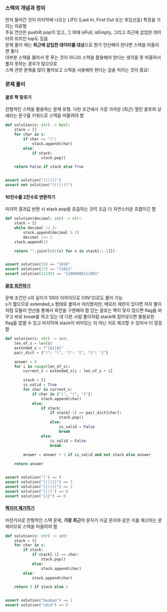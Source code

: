 ### 스택의 개념과 정의

먼저 들어간 것이 마지막에 나오는 LIFO (Last In, First Out 또는 후입선출) 특징을 가지는 자료형   
주요 연산은 push와 pop이 있고, 그 외에 isFull, isEmpty, 그리고 최근에 삽입한 데이터의 위치인 top도 있음   
문제 풀이 때는 **최근에 삽입한 데이터를 대상**으로 뭔가 연산해야 한다면 스택을 떠올리면 좋다  
대부분 스택을 몰라서 못 푸는 것이 아니라 스택을 활용해야 한다는 생각을 못 떠올려서 풀지 못하는 경우가 많으므로  
스택 관련 문제를 많이 풀어보고 스택을 사용해야 한다는 감을 익히는 것이 중요!

### 문제 풀이

#### 괄호 짝 맞추기

전형적인 스택을 활용하는 문제 유형. 다만 조건에서 가장 가까운 (최근) 열린 괄호와 상쇄라는 문구를 키워드로 스택을 떠올려야 함

```python
def solution(s: str) -> bool:
    stack = []
    for char in s:
        if char == "(":
            stack.append(char)
        else:
            if stack:
                stack.pop()

    return False if stack else True


assert solution("(())()")
assert not solution("((())()")
```

#### 10진수를 2진수로 변환하기

마지막 결과값 반환 시 stack pop을 호출하는 것이 조금 더 자연스러운 흐름이긴 함

```python
def solution(decimal: int) -> str:
    stack = []
    while decimal // 2:
        stack.append(decimal % 2)
        decimal //= 2
    stack.append(1)

    return "".join([str(x) for x in stack[::-1]])


assert solution(10) == "1010"
assert solution(27) == "11011"
assert solution(12345) == "11000000111001"
```

#### [괄호 회전하기](https://school.programmers.co.kr/learn/courses/30/lessons/76502)

문제 조건인 s의 길이가 1000 이하이므로 O(N^2)로도 풀이 가능  
s가 짧으므로 extended_s 형태로 붙여서 처리했지만, 메모리 제한이 있다면 저자 풀이처럼 모듈러 연산을 통해서 회전을 구현해야 함
닫는 괄호는 짝이 맞지 않으면 flag를 바꾸고 바로 break를 하고 있는 데 다른 사람 풀이처럼 stack에 집어넣으면 불필요한 flag를 없앨 수 있고 마지막에 stack이 비어있는 지 아닌 지로 체크할 수 있어서 더 깔끔함

```python
def solution(s: str) -> int:
    len_of_s = len(s)
    extended_s = f"{s}{s}"
    pair_dict = {")": "(", "]": "[", "}": "{"}

    answer = 0
    for i in range(len_of_s):
        current_s = extended_s[i : len_of_s + i]

        stack = []
        is_valid = True
        for char in current_s:
            if char in {"(", "[", "{"}:
                stack.append(char)
            else:
                if stack:
                    if stack[-1] == pair_dict[char]:
                        stack.pop()
                    else:
                        is_valid = False
                        break
                else:
                    is_valid = False
                    break
    
        answer = answer + 1 if is_valid and not stack else answer

    return answer


assert solution("[") == 0
assert solution("[](){}") == 3
assert solution("}]()[{") == 2
assert solution("[)(]") == 0
assert solution("}}}") == 0
```

#### [짝지어 제거하기](https://school.programmers.co.kr/learn/courses/30/lessons/12973)

마찬가지로 전형적인 스택 문제, **가장 최근**의 문자가 지금 문자와 같은 지를 체크하는 문제이므로 스택을 떠올려야 함

```python
def solution(s: str) -> int:
    stack = []
    for char in s:
        if stack:
            if stack[-1] == char:
                stack.pop()
            else:
                stack.append(char)
        else:
            stack.append(char)

    return 0 if stack else 1


assert solution("baabaa") == 1
assert solution("cdcd") == 0
```

